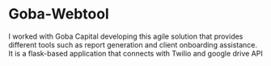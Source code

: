 # Goba-Webtool
I worked with Goba Capital developing this agile solution that provides different tools such as report generation and client onboarding assistance. It is a flask-based application that connects with Twilio and google drive API
